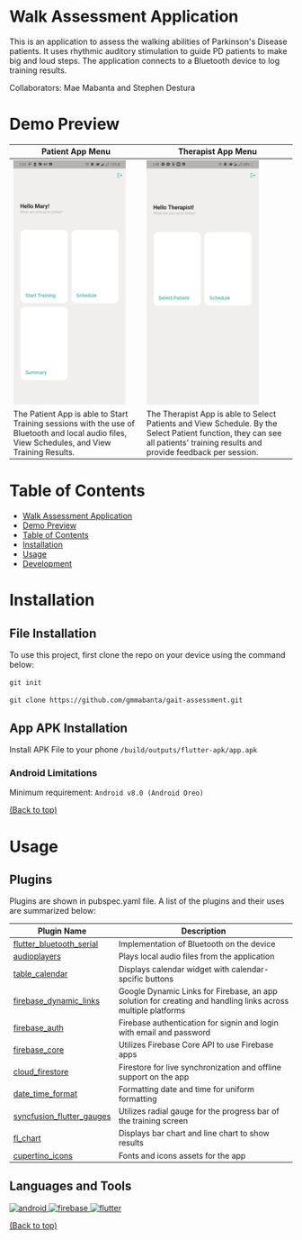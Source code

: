 # Walk Assessment Application

This is an application to assess the walking abilities of Parkinson's Disease patients. It uses rhythmic auditory stimulation to guide PD patients to make big and loud steps. The application connects to a Bluetooth device to log training results.

Collaborators: Mae Mabanta and Stephen Destura

# Demo Preview

| Patient App Menu  | Therapist App Menu |
| ------------- | ------------- |
| <img src="/readme-images/Menu-Patient.jpg" width="200">  | <img src="/readme-images/Menu-Therapist.jpg" width="200">  |
| The Patient App is able to Start Training sessions with the use of Bluetooth and local audio files, View Schedules, and View Training Results.  | The Therapist App is able to Select Patients and View Schedule. By the Select Patient function, they can see all patients' training results and provide feedback per session.  |


# Table of Contents

- [Walk Assessment Application](#project-title)
- [Demo Preview](#demo-preview)
- [Table of Contents](#table-of-contents)
- [Installation](#installation)
- [Usage](#usage)
- [Development](#development)


# Installation

## File Installation
To use this project, first clone the repo on your device using the command below:

```git init```

```git clone https://github.com/gmmabanta/gait-assessment.git```

## App APK Installation
Install APK File to your phone ```/build/outputs/flutter-apk/app.apk```
### Android Limitations
Minimum requirement: ```Android v8.0 (Android Oreo)```

[(Back to top)](#table-of-contents)



# Usage

## Plugins

Plugins are shown in pubspec.yaml file. A list of the plugins and their uses are summarized below:

| Plugin Name  | Description |
| ------------- | ------------- |
| [flutter_bluetooth_serial](https://pub.dev/packages/flutter_bluetooth_serial)  | Implementation of Bluetooth on the device  |
| [audioplayers](https://pub.dev/packages/audioplayers)  | Plays local audio files from the application  |
| [table_calendar](https://pub.dev/packages/table_calendar)  | Displays calendar widget with calendar-spcific buttons|
| [firebase_dynamic_links](https://pub.dev/packages?q=firebase_dynamic_links)  | Google Dynamic Links for Firebase, an app solution for creating and handling links across multiple platforms|
| [firebase_auth](https://pub.dev/packages/firebase_auth)  | Firebase authentication for signin and login with email and password |
| [firebase_core](https://pub.dev/packages/firebase_core)  | Utilizes Firebase Core API to use Firebase apps |
| [cloud_firestore](https://pub.dev/packages/cloud_firestore)  | Firestore for live synchronization and offline support on the app  |
| [date_time_format](https://pub.dev/packages/date_time_format) | Formatting date and time for uniform formatting|
| [syncfusion_flutter_gauges](https://pub.dev/packages/syncfusion_flutter_gauges) | Utilizes radial gauge for the progress bar of the training screen |
| [fl_chart](https://pub.dev/packages/fl_chart) | Displays bar chart and line chart to show results |
| [cupertino_icons](https://pub.dev/packages/cupertino_icons) | Fonts and icons assets for the app |


## Languages and Tools

<p align="left"> <a href="https://developer.android.com" target="_blank"> <img src="https://raw.githubusercontent.com/devicons/devicon/master/icons/android/android-original-wordmark.svg" alt="android" width="40" height="40"/> </a> <a href="https://firebase.google.com/" target="_blank"> <img src="https://www.vectorlogo.zone/logos/firebase/firebase-icon.svg" alt="firebase" width="40" height="40"/> </a> <a href="https://flutter.dev" target="_blank"> <img src="https://www.vectorlogo.zone/logos/flutterio/flutterio-icon.svg" alt="flutter" width="40" height="40"/> </a> </p>

[(Back to top)](#table-of-contents)

<!-- This is optional and it is used to give the user info on how to use the project after installation. This could be added in the Installation section also. -->
